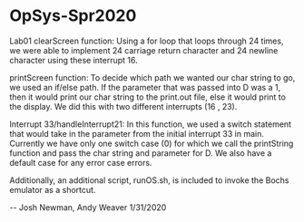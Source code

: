 # OpSys-Spr2020

Lab01
  clearScreen function: Using a for loop that loops through 24 times, we were able
                        to implement 24 carriage return character and 24 newline
                        character using these interrupt 16.
                        
  printScreen function: To decide which path we wanted our char string to go, we
                        used an if/else path. If the parameter that was passed into
                        D was a 1, then it would print our char string to the print.out
                        file, else it would print to the display. We did this with two
                        different interrupts (16 , 23).
                        
 Interrupt 33/handleInterrupt21: In this function, we used a switch statement that would
                        take in the parameter from the initial interrupt 33 in main.
                        Currently we have only one switch case (0) for which we call the
                        printString function and pass the char string and parameter for D.
                        We also have a default case for any error case errors.
                        
Additionally, an additional script, runOS.sh, is included to invoke the Bochs emulator as a shortcut.

-- Josh Newman, Andy Weaver 1/31/2020

